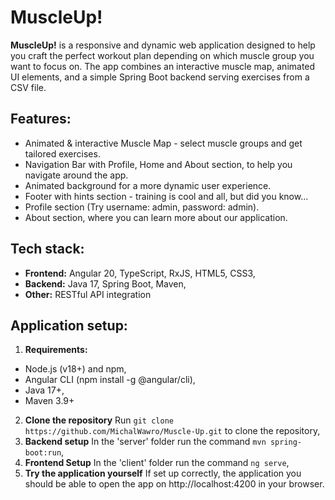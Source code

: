 # MuscleUp!

**MuscleUp!** is a responsive and dynamic web application designed to help you craft the perfect workout plan depending on which muscle group you want to focus on.
The app combines an interactive muscle map, animated UI elements, and a simple Spring Boot backend serving exercises from a CSV file.

## Features:
  - Animated & interactive Muscle Map - select muscle groups and get tailored exercises.
  - Navigation Bar with Profile, Home and About section, to help you navigate around the app.
  - Animated background for a more dynamic user experience.
  - Footer with hints section - training is cool and all, but did you know... 
  - Profile section (Try username: admin, password: admin).
  - About section, where you can learn more about our application. 

## Tech stack:
  - **Frontend:** Angular 20, TypeScript, RxJS, HTML5, CSS3,
  - **Backend:** Java 17, Spring Boot, Maven,
  - **Other:** RESTful API integration
  
## Application setup:
1. **Requirements:**
  - Node.js (v18+) and npm,
  - Angular CLI (npm install -g @angular/cli),
  - Java 17+,
  - Maven 3.9+
2. **Clone the repository**
  Run `git clone https://github.com/MichalWawro/Muscle-Up.git` to clone the repository,
3. **Backend setup**
  In the 'server' folder run the command `mvn spring-boot:run`,
4. **Frontend Setup**
  In the 'client' folder run the command `ng serve`,
5. **Try the application yourself**
  If set up correctly, the application you should be able to open the app on http://localhost:4200 in your browser.
